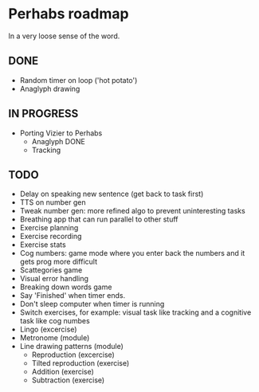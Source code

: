 # Perhabs roadmap
In a very loose sense of the word.

## DONE
- Random timer on loop ('hot potato')
- Anaglyph drawing

## IN PROGRESS
- Porting Vizier to Perhabs
  - Anaglyph DONE
  - Tracking

## TODO
- Delay on speaking new sentence (get back to task first)
- TTS on number gen
- Tweak number gen: more refined algo to prevent uninteresting tasks
- Breathing app that can run parallel to other stuff
- Exercise planning
- Exercise recording
- Exercise stats
- Cog numbers: game mode where you enter back the numbers and it gets prog more difficult
- Scattegories game
- Visual error handling
- Breaking down words game
- Say 'Finished' when timer ends.
- Don't sleep computer when timer is running
- Switch exercises, for example: visual task like tracking and a cognitive task like cog numbes
- Lingo (excercise)
- Metronome (module)
- Line drawing patterns (module)
    - Reproduction (excercise)
    - Tilted reproduction (exercise)
    - Addition (exercise)
    - Subtraction (exercise)